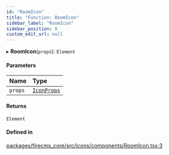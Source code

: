 ```yaml
---
id: "RoomIcon"
title: "Function: RoomIcon"
sidebar_label: "RoomIcon"
sidebar_position: 0
custom_edit_url: null
---
```


▸ **RoomIcon**(`props`): `Element`

#### Parameters

| Name | Type |
| :------ | :------ |
| `props` | [`IconProps`](../types/IconProps.md) |

#### Returns

`Element`

#### Defined in

[packages/firecms_core/src/icons/components/RoomIcon.tsx:3](https://github.com/FireCMSco/firecms/blob/d45f3739/packages/firecms_core/src/icons/components/RoomIcon.tsx#L3)
